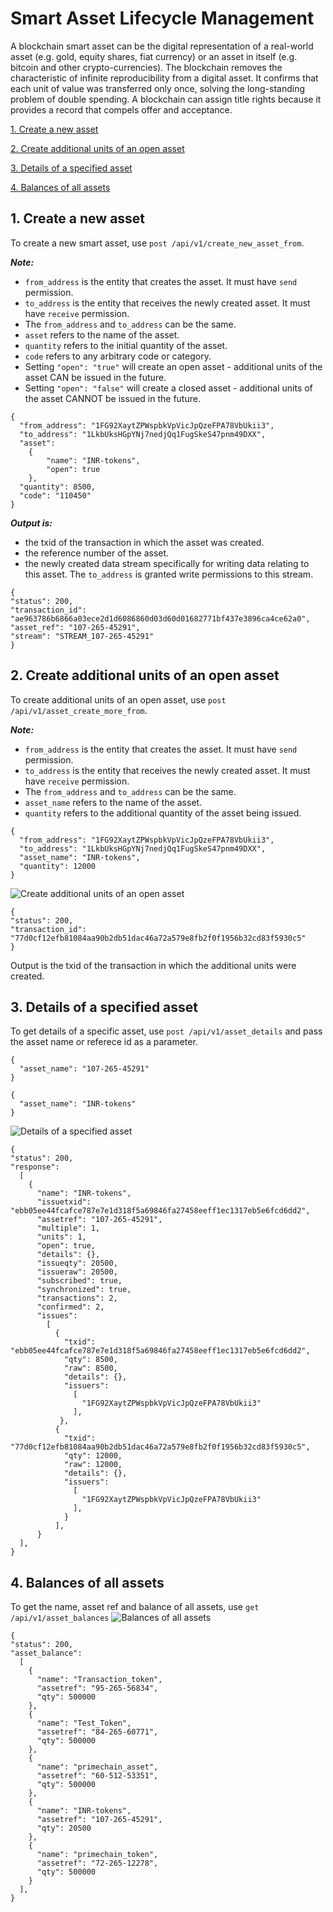 # Smart Asset Lifecycle Management

A blockchain smart asset can be the digital representation of a real-world asset (e.g. gold, equity shares, fiat currency) or an asset in itself (e.g. bitcoin and other crypto-currencies). The blockchain removes the characteristic of infinite reproducibility from a digital asset. It confirms that each unit of value was transferred only once, solving the long-standing problem of double spending. A blockchain can assign title rights because it provides a record that compels offer and acceptance. 

[1. Create a new asset](#1-create-a-new-asset)

[2. Create additional units of an open asset](#2-create-additional-units-of-an-open-asset)

[3. Details of a specified asset](#3-details-of-a-specified-asset)

[4. Balances of all assets](#4-balances-of-all-assets)


## 1. Create a new asset
To create a new smart asset, use `post /api/v1/create_new_asset_from`.

***Note:***
* `from_address` is the entity that creates the asset. It must have `send` permission.
* `to_address` is the entity that receives the newly created asset. It must have `receive` permission.
* The `from_address` and `to_address` can be the same.
* `asset` refers to the name of the asset.
* `quantity` refers to the initial quantity of the asset.
* `code` refers to any arbitrary code or category.
* Setting `"open": "true"` will create an open asset - additional units of the asset CAN be issued in the future. 
* Setting `"open": "false"` will create a closed asset - additional units of the asset CANNOT be issued in the future. 

```
{
  "from_address": "1FG92XaytZPWspbkVpVicJpQzeFPA78VbUkii3",
  "to_address": "1LkbUksHGpYNj7nedjQq1FugSkeS47pnm49DXX",
  "asset": 
  	{
    	"name": "INR-tokens",
    	"open": true
  	},
  "quantity": 8500,
  "code": "110450" 
}
```
***Output is:***
* the txid of the transaction in which the asset was created.
* the reference number of the asset.
* the newly created data stream specifically for writing data relating to this asset. The `to_address` is granted write permissions to this stream. 
```
{
"status": 200,
"transaction_id": "ae963786b6866a03ece2d1d6086860d03d60d01682771bf437e3896ca4ce62a0",
"asset_ref": "107-265-45291",
"stream": "STREAM_107-265-45291"
}
```

## 2. Create additional units of an open asset

To create additional units of an open asset, use `post /api/v1/asset_create_more_from`.

***Note:***
* `from_address` is the entity that creates the asset. It must have `send` permission.
* `to_address` is the entity that receives the newly created asset. It must have `receive` permission.
* The `from_address` and `to_address` can be the same.
* `asset_name` refers to the name of the asset.
* `quantity` refers to the additional quantity of the asset being issued.
```
{
  "from_address": "1FG92XaytZPWspbkVpVicJpQzeFPA78VbUkii3",
  "to_address": "1LkbUksHGpYNj7nedjQq1FugSkeS47pnm49DXX",
  "asset_name": "INR-tokens",
  "quantity": 12000
}
```
![Create additional units of an open asset](http://www.primechaintech.com/img/api_documentation/asset_create_more_from.png)
```
{
"status": 200,
"transaction_id": "77d0cf12efb81084aa90b2db51dac46a72a579e8fb2f0f1956b32cd83f5930c5"
}
```
Output is the txid of the transaction in which the additional units were created.

## 3. Details of a specified asset
To get details of a specific asset, use `post /api/v1/asset_details` and pass the asset name or referece id as a parameter.
```
{
  "asset_name": "107-265-45291"
}
```
```
{
  "asset_name": "INR-tokens"
}
```
![Details of a specified asset](http://www.primechaintech.com/img/api_documentation/asset_details.png)
```
{
"status": 200,
"response": 
  [
    {
      "name": "INR-tokens",
      "issuetxid": "ebb05ee44fcafce787e7e1d318f5a69846fa27458eeff1ec1317eb5e6fcd6dd2",
      "assetref": "107-265-45291",
      "multiple": 1,
      "units": 1,
      "open": true,
      "details": {},
      "issueqty": 20500,
      "issueraw": 20500,
      "subscribed": true,
      "synchronized": true,
      "transactions": 2,
      "confirmed": 2,
      "issues": 
        [
          {
            "txid": "ebb05ee44fcafce787e7e1d318f5a69846fa27458eeff1ec1317eb5e6fcd6dd2",
            "qty": 8500,
            "raw": 8500,
            "details": {},
            "issuers": 
              [
                "1FG92XaytZPWspbkVpVicJpQzeFPA78VbUkii3"
              ],
           },
          {
            "txid": "77d0cf12efb81084aa90b2db51dac46a72a579e8fb2f0f1956b32cd83f5930c5",
            "qty": 12000,
            "raw": 12000,
            "details": {},
            "issuers": 
              [
                "1FG92XaytZPWspbkVpVicJpQzeFPA78VbUkii3"
              ],
            }
          ],
      }
  ],
}
```

## 4. Balances of all assets
To get the name, asset ref and balance of all assets, use `get /api/v1/asset_balances`
![Balances of all assets](http://www.primechaintech.com/img/api_documentation/asset_balances.png)

```
{
"status": 200,
"asset_balance": 
  [
    {
      "name": "Transaction_token",
      "assetref": "95-265-56834",
      "qty": 500000
    },
    {
      "name": "Test_Token",
      "assetref": "84-265-60771",
      "qty": 500000
    },
    {
      "name": "primechain_asset",
      "assetref": "60-512-53351",
      "qty": 500000
    },
    {
      "name": "INR-tokens",
      "assetref": "107-265-45291",
      "qty": 20500
    },
    {
      "name": "primechain_token",
      "assetref": "72-265-12278",
      "qty": 500000
    }
  ],
}
```

